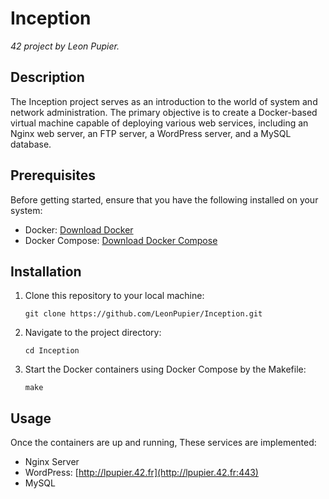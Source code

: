 # Inception
*42 project by Leon Pupier.*

## Description
The Inception project serves as an introduction to the world of system and network administration. The primary objective is to create a Docker-based virtual machine capable of deploying various web services, including an Nginx web server, an FTP server, a WordPress server, and a MySQL database.

## Prerequisites
Before getting started, ensure that you have the following installed on your system:
- Docker: [Download Docker](https://www.docker.com/get-started)
- Docker Compose: [Download Docker Compose](https://docs.docker.com/compose/install/)

## Installation
1. Clone this repository to your local machine:
   ```
   git clone https://github.com/LeonPupier/Inception.git
   ```
2. Navigate to the project directory:
   ```
   cd Inception
   ```
3. Start the Docker containers using Docker Compose by the Makefile:
   ```
   make
   ```

## Usage
Once the containers are up and running, These services are implemented:
- Nginx Server
- WordPress: [http://lpupier.42.fr](http://lpupier.42.fr:443)
- MySQL
